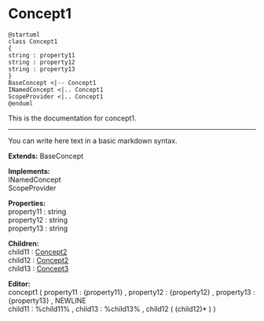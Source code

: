   # Concept1  <br> 
     
  ```plantuml 
  @startuml 
  class Concept1 
  { 
  string : property11 
  string : property12 
  string : property13 
  } 
  BaseConcept <|-- Concept1 
  INamedConcept <|.. Concept1 
  ScopeProvider <|.. Concept1 
  @enduml 
  ``` 
     
  This is the documentation for concept1. 
  ____________________________________________
  You can write here text in a basic markdown syntax. 
     
  **Extends:** BaseConcept  <br> 
     
  **Implements:**  <br> 
  INamedConcept  <br> ScopeProvider  <br> 
     
  **Properties:**  <br> 
  property11 : string  <br> property12 : string  <br> property13 : string  <br> 
     
  **Children:**  <br> 
  child11 : [Concept2](Concept2_Documentation.md )  <br> child12 : [Concept2](Concept2_Documentation.md )  <br> child13 : [Concept3](Concept3_Documentation.md )  <br> 
     
  **Editor:**  <br> 
  concept1 ( property11 : {property11} , property12 : {property12} , property13 : {property13} , NEWLINE <br> child11 : %child11% , child13 : %child13% , child12 ( (child12)* ) ) 
